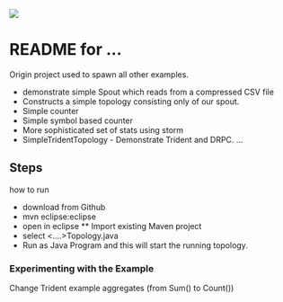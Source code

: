 ![](../../images/SmallThinkBigIcon.png)
# README for ...

Origin project used to spawn all other examples.

* demonstrate simple Spout which reads from a compressed CSV file
* Constructs a simple topology consisting only of our spout.
* Simple counter
* Simple symbol based counter
* More sophisticated set of stats using storm
* SimpleTridentTopology - Demonstrate Trident and DRPC.
...


## Steps

how to run

* download from Github
* mvn eclipse:eclipse
* open in eclipse
** Import existing Maven project
* select <....>Topology.java
* Run as Java Program
and this will start the running topology.

### Experimenting with the Example
Change Trident example aggregates (from Sum() to Count())

